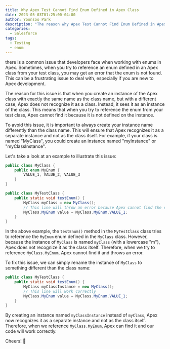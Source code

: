 ```yaml
---
title: Why Apex Test Cannot Find Enum Defined in Apex Class
date: 2023-05-03T01:25:00-04:00
author: Yoonsoo Park
description: "The reason why Apex Test Cannot Find Enum Defined in Apex Class"
categories:
  - Salesforce
tags:
  - Testing
  - enum
---
```


there is a common issue that developers face when working with enums in Apex. Sometimes, when you try to reference an enum defined in an Apex class from your test class, you may get an error that the enum is not found. This can be a frustrating issue to deal with, especially if you are new to Apex development.

The reason for this issue is that when you create an instance of the Apex class with exactly the same name as the class name, but with a different case, Apex does not recognize it as a class. Instead, it sees it as an instance of the class. This means that when you try to reference the enum from your test class, Apex cannot find it because it is not defined on the instance.

To avoid this issue, it is important to always create your instance name differently than the class name. This will ensure that Apex recognizes it as a separate instance and not as the class itself. For example, if your class is named "MyClass", you could create an instance named "myInstance" or "myClassInstance".

Let's take a look at an example to illustrate this issue:

```java
public class MyClass {
    public enum MyEnum {
        VALUE_1, VALUE_2, VALUE_3
    }
}

public class MyTestClass {
    public static void testEnum() {
        MyClass myClass = new MyClass();
        // This line will throw an error because Apex cannot find the enum
        MyClass.MyEnum value = MyClass.MyEnum.VALUE_1;
    }
}
```

In the above example, the `testEnum()` method in the `MyTestClass` class tries to reference the `MyEnum` enum defined in the `MyClass` class. However, because the instance of `MyClass` is named `myClass` (with a lowercase "m"), Apex does not recognize it as the class itself. Therefore, when we try to reference `MyClass.MyEnum`, Apex cannot find it and throws an error.

To fix this issue, we can simply rename the instance of `MyClass` to something different than the class name:

```java
public class MyTestClass {
    public static void testEnum() {
        MyClass myClassInstance = new MyClass();
        // This line will work correctly
        MyClass.MyEnum value = MyClass.MyEnum.VALUE_1;
    }
}
```

By creating an instance named `myClassInstance` instead of `myClass`, Apex now recognizes it as a separate instance and not as the class itself. Therefore, when we reference `MyClass.MyEnum`, Apex can find it and our code will work correctly.

Cheers! 🍺
